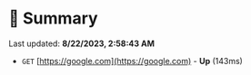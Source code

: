 # 📖 Summary
Last updated: **8/22/2023, 2:58:43 AM**

- `GET` [https://google.com](https://google.com) - **Up** (143ms)
